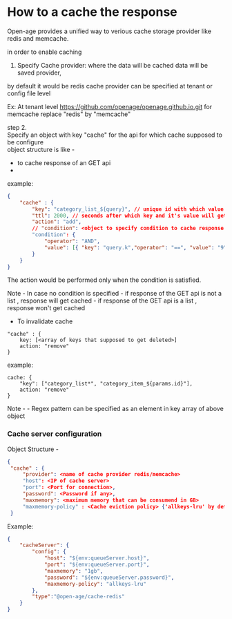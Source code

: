 # How to a cache the response


Open-age provides a unified way to verious cache storage provider like redis and memcache.

in order to enable caching 

1. Specify Cache provider: where the data will be cached
    data will be saved provider, 
 

 by default it would be redis 
cache provider can be specified at tenant or config file level

Ex: At tenant level 
https://github.com/openage/openage.github.io.git for memcache replace "redis" by "memcache"

step 2.  
Specify an object with key "cache" for the api for which cache supposed to be configure  
object structure is like - 

- to cache response of an GET api
- 
example: 

```JSON
{
	"cache" : {
		"key": "category_list_${query}", // unique id with which value will be saved
		"ttl": 2000, // seconds after which key and it's value will get deleted
		"action": "add",
		// "condition": <object to specify condition to cache response of the api>
		"condition": {
			"operator": "AND",
			"value": [{ "key": "query.k","operator": "==", "value": "9" }]
		}
	}
}

```

The action would be performed only when the condition is satisfied. 


Note - 
	In case no condition is specified 
	- if response of the GET api is not a list , response will get cached
	- if response of the GET api is a list , response won't get cached

- To invalidate cache
```
"cache" : {
	key: [<array of keys that supposed to get deleted>]
	action: "remove"
}
```

example: 
```
cache: { 
	"key": ["category_list*", "category_item_${params.id}"],
	action: "remove" 
}
```

Note - 
	- Regex pattern can be specified as an element in key array of above object


### Cache server configuration

Object Structure -
```JSON
{
 "cache" : {
	 "provider": <name of cache provider redis/memcache>
	 "host": <IP of cache server>
	 "port": <Port for connection>,
	 "password": <Password if any>,
	 "maxmemory": <maximum memory that can be consumend in GB>
	 "maxmemory-policy" : <Cache eviction policy> {'allkeys-lru' by default}
 }
```

Example: 

```JSON
{
    "cacheServer": {
        "config": {
            "host": "${env:queueServer.host}",
            "port": "${env:queueServer.port}",
            "maxmemory": "1gb",
            "password": "${env:queueServer.password}",
            "maxmemory-policy": "allkeys-lru"
        },
        "type":"@open-age/cache-redis"
    }
}
```
